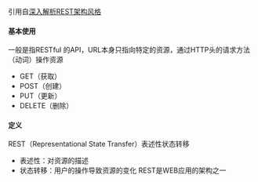 引用自[深入解析REST架构风格]([https://sq.163yun.com/blog/article/154791396265672704](https://sq.163yun.com/blog/article/154791396265672704))
#### **基本使用**
一般是指RESTful 的API，URL本身只指向特定的资源，通过HTTP头的请求方法（动词）操作资源
* GET（获取）
* POST（创建）
* PUT（更新）
* DELETE（删除）

#### **定义**
REST（Representational State Transfer）表述性状态转移
* 表述性：对资源的描述
* 状态转移：用户的操作导致资源的变化
REST是WEB应用的架构之一

